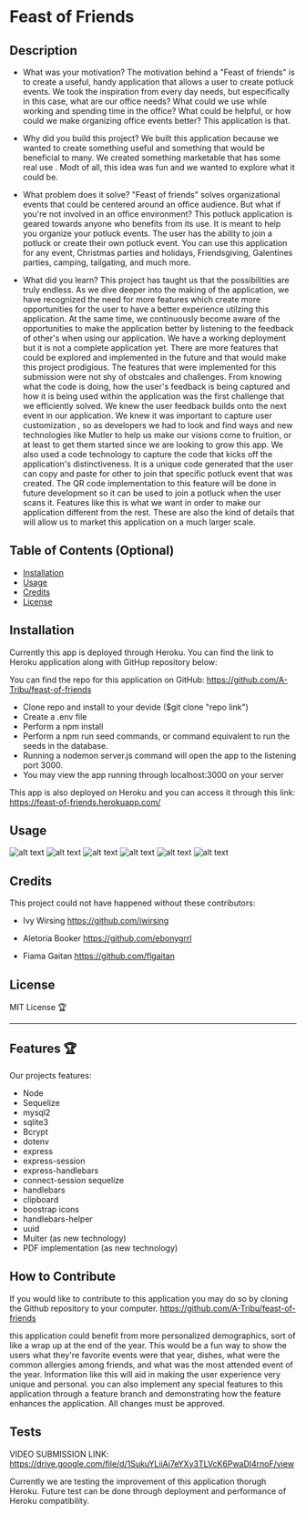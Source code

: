 # Feast of Friends

## Description

- What was your motivation?
The motivation behind a "Feast of friends" is to create a useful, handy application that allows a user to create potluck events. We took the inspiration from every day needs, but especifically in this case, what are our office needs? What could we use while working and spending time in the office? What could be helpful, or how could we make organizing office events better? This application is that.

- Why did you build this project? 
We built this application because we wanted to create something useful and something that would be beneficial to many. We created something marketable that has some real use . Modt of all, this idea was fun and we wanted to explore what it could be. 

- What problem does it solve?
"Feast of friends" solves organizational events that could be centered around an office audience. But what if you're not involved in an office environment? This potluck application is geared towards anyone who benefits from its use. It is meant to help you organize your potluck events. The user has the ability to join a potluck or create their own potluck event. You can use this application for any event, Christmas parties and holidays, Friendsgiving, Galentines parties, camping, tailgating, and much more. 

- What did you learn?
This project has taught us that the possibilities are truly endless. As we dive deeper into the making of the application, we have recognized the need for more features which create more opportunities for the user to have a better experience utilzing this application. At the same time, we continuously become aware of the opportunities to make the application better by listening to the feedback of other's when using our application. We have a working deployment but it is not a complete application yet. There are more features that could be explored and implemented in the future and that would make this project prodigious. The features that were implemented for this submission were not shy of obstcales and challenges. From knowing what the code is doing, how the user's feedback is being captured and how it is being used within the application was the first challenge that we efficiently solved. We knew the user feedback builds onto the next event in our application. We knew it was important to capture user customization , so as developers we had to look and find ways and new technologies like Mutler to help us make our visions come to fruition, or at least to get them started since we are looking to grow this app. We also used a code technology to capture the code that kicks off the application's distinctiveness. It is a unique code generated that the user can copy and paste for other to join that specific potluck event that was created. The QR code implementation to this feature will be done in future development so it can be used to join a potluck when the user scans it. Features like this is what we want in order to make our application different from the rest. These are also the kind of details that will allow us to market this application on a much larger scale.

## Table of Contents (Optional)

- [Installation](#installation)
- [Usage](#usage)
- [Credits](#credits)
- [License](#license)

## Installation

Currently this app is deployed through Heroku. You can find the link to Heroku application along with GitHup repository below: 

You can find the repo for this application on GitHub: https://github.com/A-Tribu/feast-of-friends

- Clone repo and install to your devide ($git clone "repo link")
- Create a .env file 
- Perform a npm install
- Perform a npm run seed commands, or command equivalent to run the seeds in the database.
- Running a nodemon server.js command will open the app to the listening port 3000.
- You may view the app running through localhost:3000 on your server


This app is also deployed on Heroku and you can access it through this link: https://feast-of-friends.herokuapp.com/

## Usage

![alt text](./assets/feast-of-friends%20home.png)
![alt text](./assets/signup.png)
![alt text](./assets/log-in.png)
![alt text](./assets/loggedin.png)
![alt text](./assets/create%20potluck1.png)
![alt text](./assets/dashboard.png)


## Credits

This project could not have happened without these contributors:

- Ivy Wirsing 
https://github.com/iwirsing

- Aletoria Booker
https://github.com/ebonygrrl

- Fiama Gaitan
https://github.com/flgaitan


## License
MIT License 🏆

---
## Features 🏆

Our projects features:
- Node
- Sequelize
- mysql2
- sqlite3
- Bcrypt
- dotenv
- express
- express-session
- express-handlebars
- connect-session sequelize
- handlebars
- clipboard
- boostrap icons
- handlebars-helper
- uuid
- Multer (as new technology)
- PDF implementation (as new technology)


## How to Contribute

If you would like to contribute to this application you may do so by cloning the Github repository to your computer.
https://github.com/A-Tribu/feast-of-friends

this application could benefit from more personalized demographics, sort of like a wrap up at the end of the year. This would be a fun way to show the users what they're favorite events were that year, dishes, what were the common allergies among friends, and what was the most attended event of the year. Information like this will aid in making the user experience very unique and personal.
you can also implement any special features to this application through a feature branch and demonstrating how the feature enhances the application. All changes must be approved.

## Tests
VIDEO SUBMISSION LINK: https://drive.google.com/file/d/1SukuYLiiAi7eYXy3TLVcK6PwaDl4rnoF/view

Currently we are testing the improvement of this application thorugh Heroku.
Future test can be done through deployment and performance of Heroku compatibility.
